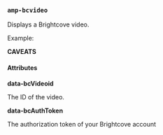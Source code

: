 <!---
Copyright 2015 The AMP HTML Authors. All Rights Reserved.

Licensed under the Apache License, Version 2.0 (the "License");
you may not use this file except in compliance with the License.
You may obtain a copy of the License at

      http://www.apache.org/licenses/LICENSE-2.0

Unless required by applicable law or agreed to in writing, software
distributed under the License is distributed on an "AS-IS" BASIS,
WITHOUT WARRANTIES OR CONDITIONS OF ANY KIND, either express or implied.
See the License for the specific language governing permissions and
limitations under the License.
-->

### <a name=”amp-bcvideo”></a> `amp-bcvideo`

Displays a Brightcove video.

Example:
    <amp-bcvideo 
    	width=486 
    	height=657
        layout="responsive"
        data-bcVideoid="4498825223001"
        data-bcAuthToken="yourBrightcoveAuthToken"
        controls>

**CAVEATS**



#### Attributes

**data-bcVideoid**

The ID of the video.

**data-bcAuthToken**

The authorization token of your Brightcove account
